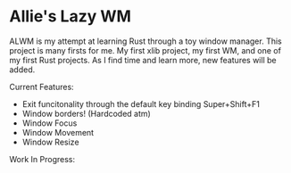 # Allie's Lazy WM

ALWM is my attempt at learning Rust through a toy window manager. This project is many firsts for me. My first xlib project, my first WM, and one of my first Rust projects. As I find time and learn more, new features will be added.

Current Features:
* Exit funcitonality through the default key binding Super+Shift+F1
* Window borders! (Hardcoded atm)
* Window Focus
* Window Movement
* Window Resize

Work In Progress:
